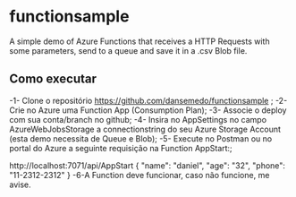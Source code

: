 # functionsample
A simple demo of Azure Functions that receives a HTTP Requests with some parameters, send to a queue and save it in a .csv Blob file.
## Como executar
-1-	Clone o repositório https://github.com/dansemedo/functionsample ;
-2-	Crie no Azure uma Function App (Consumption Plan);
-3-	Associe o deploy com sua conta/branch no github;
-4-	Insira no AppSettings no campo AzureWebJobsStorage a connectionstring do seu Azure Storage Account (esta demo necessita de Queue e Blob);
-5-	Execute no Postman ou no portal do Azure a seguinte requisição na Function AppStart:;
 
http://localhost:7071/api/AppStart
{
    "name": "daniel",
    "age": "32",
    "phone": "11-2312-2312"
}
-6-A Function deve funcionar, caso não funcione, me avise.
